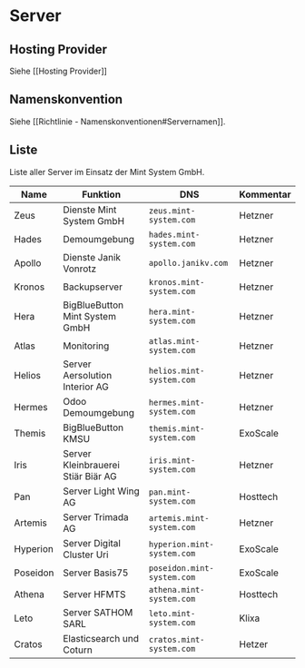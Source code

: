 # Server

## Hosting Provider

Siehe [[Hosting Provider]]

## Namenskonvention

Siehe [[Richtlinie - Namenskonventionen#Servernamen]].

## Liste

Liste aller Server im Einsatz der Mint System GmbH.

| Name     | Funktion                           | DNS                        | Kommentar |
| -------- | ---------------------------------- | -------------------------- | --------- |
| Zeus     | Dienste Mint System GmbH           | `zeus.mint-system.com`     | Hetzner   |
| Hades    | Demoumgebung                       | `hades.mint-system.com`    | Hetzner   |
| Apollo   | Dienste Janik Vonrotz              | `apollo.janikv.com`        | Hetzner   |
| Kronos   | Backupserver                       | `kronos.mint-system.com`   | Hetzner   |
| Hera     | BigBlueButton Mint System GmbH     | `hera.mint-system.com`     | Hetzner   |
| Atlas    | Monitoring                         | `atlas.mint-system.com`    | Hetzner   |
| Helios   | Server Aersolution Interior AG     | `helios.mint-system.com`   | Hetzner   |
| Hermes   | Odoo Demoumgebung                  | `hermes.mint-system.com`   | Hetzner   |
| Themis   | BigBlueButton KMSU                 | `themis.mint-system.com`   | ExoScale  |
| Iris     | Server Kleinbrauerei Stiär Biär AG | `iris.mint-system.com`     | Hetzner   |
| Pan      | Server Light Wing AG               | `pan.mint-system.com`      | Hosttech  |
| Artemis  | Server Trimada AG                  | `artemis.mint-system.com`  | Hetzner   |
| Hyperion | Server Digital Cluster Uri         | `hyperion.mint-system.com` | ExoScale  |
| Poseidon | Server Basis75                     | `poseidon.mint-system.com` | ExoScale  |
| Athena   | Server HFMTS                       | `athena.mint-system.com`   | Hosttech  |
| Leto     | Server SATHOM SARL                 | `leto.mint-system.com`     | Klixa     |
| Cratos   | Elasticsearch und Coturn           | `cratos.mint-system.com`   | Hetzer    |
